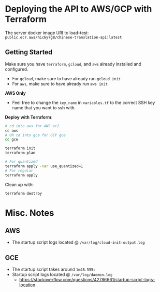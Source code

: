 # Deploying the API to AWS/GCP with Terraform

The server docker image URI to load-test: `public.ecr.aws/h1c6y7g8/chinese-translation-api:latest`

## Getting Started

Make sure you have `terraform`, `gcloud`, and `aws` already installed and configured.

- For `gcloud`, make sure to have already run `gcloud init`
- For `aws`, make sure to have already run `aws init`

**AWS Only**

- Feel free to change the `key_name` in `variables.tf` to the correct SSH key name that you want to ssh with.

**Deploy with Terraform:**

```bash
# cd into aws for AWS ec2
cd aws
# OR cd into gce for GCP gce
cd gce

terraform init
terraform plan

# For quantized
terraform apply -var use_quantized=1
# For regular
terraform apply
```

Clean up with:

```bash
terraform destroy
```

# Misc. Notes

## AWS

- The startup script logs located @ `/var/log/cloud-init-output.log`

## GCE

- The startup script takes around `1m48.555s`
- Startup script logs located @ `/var/log/daemon.log`
  - https://stackoverflow.com/questions/42786661/startup-script-logs-location
